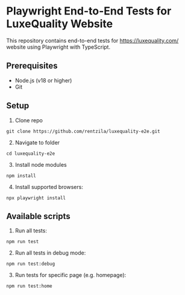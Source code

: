 # Playwright End-to-End Tests for LuxeQuality Website

This repository contains end-to-end tests for https://luxequality.com/ website using Playwright with TypeScript. 

## Prerequisites

- Node.js (v18 or higher)
- Git

## Setup

1. Clone repo

```
git clone https://github.com/rentzila/luxequality-e2e.git
```
2. Navigate to folder
```
cd luxequality-e2e
```
3. Install node modules
```
npm install
```
4. Install supported browsers:
```
npx playwright install
```

## Available scripts

1. Run all tests:
```
npm run test
```
2. Run all tests in debug mode:
```
npm run test:debug
```
3. Run tests for specific page (e.g. homepage):
```
npm run test:home
```